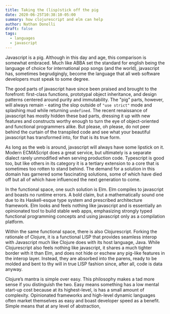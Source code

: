 ```yaml
---
title: Taking the (lisp)stick off the pig
date: 2020-06-25T10:38:10-05:00
summary: how clojurescript and elm can help
author: Nathan Donolli
draft: false 
tags:
  - languages
  - javascript
---
```


Javascript is a pig. Although in this day and age, this comparison is somewhat embraced.  Much like ABBA set the standard for english being the language of choice for international pop songs (and the world), javascript has, sometimes begrudgingly, become the language that all web software developers must speak to some degree.

The good parts of javascript have since been praised and brought to the forefront: first-class functions, prototypal object inheritance, and design patterns centered around purity and immutability.  The "pig" parts, however, will always remain - eating the slop outside of `"use strict"` mode and splashing mud while returning `undefined`.  The recent renaissance of javascript has mostly hidden these bad parts, dressing it up with new features and constructs worthy enough to turn the eye of object-oriented and functional programmers alike.  But please, oh please, do not peer behind the curtain of the transpiled code and see what your beautiful javascript has transformed into, for that is its true form.

As long as the web is around, javascript will always have some lipstick on it.  Modern ECMAScript does a great service, but ultimately is a separate dialect rarely unmodified when serving production code.  Typescript is good too, but like others in its category it is a tertiary extension to a core that is sometimes too rotten to stand behind.  The demand for a solution in this domain has garnered some fascinating solutions, some of which have died off but all of which have influenced the next generation to come.

In the functional space, one such solution is Elm.  Elm compiles to javascript and boasts no runtime errors.  A bold claim, but a mathematically sound one due to its Haskell-esque type system and prescribed architecture framework.  Elm looks and feels nothing like javascript and is essentially an opinionated tool to build stable web apps, emphasizing strongly typed functional programming concepts and using javascript only as a compilation platform. 

Within the same functional space, there is also Clojurescript.  Forking the rationale of Clojure, it is a functional LISP that provides seamless interop with Javascript much like Clojure does with its host language, Java.  While Clojurescript also feels nothing like javascript, it shares a much tighter border with it than Elm, and does not hide or eschew any pig-like features in the interop layer.  Instead, they are absorbed into the parens, ready to be molded and bent to thy will in true LISP fashion since, after all, code is data anyway.

Clojure’s mantra is simple over easy.  This philosophy makes a tad more sense if you distinguish the two.  Easy means something has a low mental start-up cost because at its highest-level, is has a small amount of complexity.  Opinionated frameworks and high-level dynamic languages often market themselves as easy and boast developer speed as a benefit.  Simple means that at any level of abstraction, 